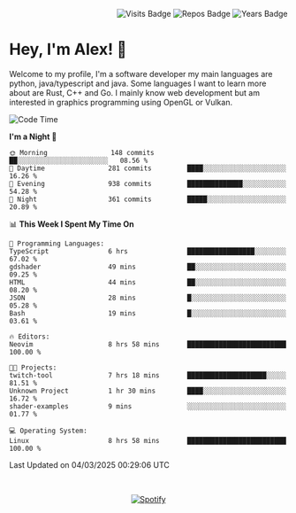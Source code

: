 <p align="right">
  <img src="https://badges.pufler.dev/visits/Alextibtab/Alextibtab" alt="Visits Badge">
  <img src="https://badges.pufler.dev/repos/Alextibtab/" alt="Repos Badge">
  <img src="https://badges.pufler.dev/years/Alextibtab/" alt="Years Badge">
</p>

<h1 align="left">Hey, I'm Alex! 💽 </h1>

Welcome to my profile, I'm a software developer my main languages are python, java/typescript and java. Some languages I want to learn more about are Rust, C++ and Go. I mainly know web development but am interested in graphics programming using OpenGL or Vulkan.

<!--START_SECTION:waka-->
![Code Time](http://img.shields.io/badge/Code%20Time-126%20hrs%206%20mins-blue)

**I'm a Night 🦉** 

```text
🌞 Morning                148 commits         ██░░░░░░░░░░░░░░░░░░░░░░░   08.56 % 
🌆 Daytime                281 commits         ████░░░░░░░░░░░░░░░░░░░░░   16.26 % 
🌃 Evening                938 commits         ██████████████░░░░░░░░░░░   54.28 % 
🌙 Night                  361 commits         █████░░░░░░░░░░░░░░░░░░░░   20.89 % 
```


📊 **This Week I Spent My Time On** 

```text
💬 Programming Languages: 
TypeScript               6 hrs               █████████████████░░░░░░░░   67.02 % 
gdshader                 49 mins             ██░░░░░░░░░░░░░░░░░░░░░░░   09.25 % 
HTML                     44 mins             ██░░░░░░░░░░░░░░░░░░░░░░░   08.20 % 
JSON                     28 mins             █░░░░░░░░░░░░░░░░░░░░░░░░   05.28 % 
Bash                     19 mins             █░░░░░░░░░░░░░░░░░░░░░░░░   03.61 % 

🔥 Editors: 
Neovim                   8 hrs 58 mins       █████████████████████████   100.00 % 

🐱‍💻 Projects: 
twitch-tool              7 hrs 18 mins       ████████████████████░░░░░   81.51 % 
Unknown Project          1 hr 30 mins        ████░░░░░░░░░░░░░░░░░░░░░   16.72 % 
shader-examples          9 mins              ░░░░░░░░░░░░░░░░░░░░░░░░░   01.77 % 

💻 Operating System: 
Linux                    8 hrs 58 mins       █████████████████████████   100.00 % 
```


 Last Updated on 04/03/2025 00:29:06 UTC
<!--END_SECTION:waka-->
&nbsp;<div align="center">
  [![Spotify](https://spotify-now-playing-wine-six.vercel.app/api/spotify?border_color=ffffff)](https://open.spotify.com/user/pmo1v2ejnt42kgp5jar5drtag)
</div>


